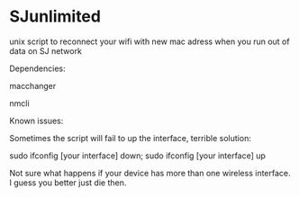 # SJunlimited
unix script to reconnect your wifi with new mac adress when you run out of data on SJ network

Dependencies:

macchanger

nmcli


Known issues:

Sometimes the script will fail to up the interface, terrible solution:

sudo ifconfig [your interface] down; sudo ifconfig [your interface] up


Not sure what happens if your device has more than one wireless interface. I guess you better just die then.


